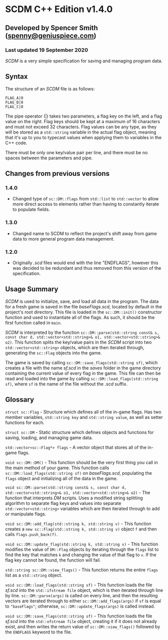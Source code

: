 # SCDM C++ Edition v1.4.0
## Developed by Spencer Smith (spenny@geniuspiece.com)
### Last updated 19 September 2020

*SCDM* is a very simple specification for saving and managing program data. 

## Syntax
The structure of an *SCDM* file is as follows:

```
FLAG_A|0
FLAG_B|0
FLAG_C|0
```

The pipe operator (|) takes two parameters, a flag key on the left, and a flag value on the right. Flag keys should be kept at a maximum of 16 characters and must not exceed 32 characters. Flag values can be any type, as they will be stored as a `std::string` variable in the actual flag object, meaning that it's up to you to typecast values when applying them to variables in the C++ code. 

There must be only one key/value pair per line, and there must be no spaces between the parameters and pipe. 

## Changes from previous versions

### 1.4.0

- Changed type of `sc::DM::flags` from `std::list` to `std::vector` to allow more direct access to elements rather than having to constantly iterate to populate fields.

### 1.3.0

- Changed name to SCDM to reflect the project's shift away from game data to more general program data management.

### 1.2.0

- Originally *.scd* files would end with the line "ENDFLAGS", however this was decided to be redundant and thus removed from this version of the specification.

## Usage Summary
*SCDM* is used to initialize, save, and load all data in the program. The data for a fresh game is saved in the file *baseFlags.scd*, located by default in the project's root directory. This file is loaded in the `sc::DM::init()` constructor function and used to instantiate all of the flags. As such, it should be the first function called in `main`.

*SCDM* is interpreted by the function `sc::DM::parse(std::string const& s, const char d, std::vector<std::string>& o1, std::vector<std::string>& o2)`. This function splits the key/value pairs in the *SCDM* script into two `std::vector<std::string>` objects, which are then iterated through, generating the `sc::Flag` objects into the game.

The game is saved by calling `sc::DM::save_flags(std::string sf)`, which creates a file with the name *sf.scd* in the *saves* folder in the game directory containing the current value of every flag in the game. This file can then be read and loaded into the game by calling `sc::DM::load_flags(std::string sf)`, where `sf` is the name of the file without the *.scd* suffix. 

## Glossary
`struct sc::Flag` - Structure which defines all of the in-game flags. Has two member variables, `std::string key` and `std::string value`, as well as setter functions for each.

`struct sc::DM` - Static structure which defines objects and functions for saving, loading, and managing game data. 

`std::vector<sc::Flag*> flags` - A vector object that stores all of the in-game flags.

`void sc::DM::DM()` - This function should be the very first thing you call in the main method of your game. This function calls `sc::DM::load_flags(std::string sf)` on *baseFlags.scd*, populating the `flags` object and initializing all of the data in the game.

`void sc::DM::parse(std::string const& s, const char d, std::vector<std::string>& o1, std::vector<std::string>& o2)` - The function that interprets *DM* scripts. Uses a modified string splitting algorithm to separate flag keys and values into separate `std::vector<std::string>` variables which are then iterated through to add or manipulate flags. 

`void sc::DM::add_flag(std::string k, std::string v)` - This function creates a `new sc::Flag(std::string k, std::string v)` object `f` and then calls `flags.push_back(f)`.

`void sc::DM::update_flag(std::string k, std::string v)` - This function modifies the value of `DM::Flag` objects by iterating through the `flags` list to find the key that matches `k` and changing the value of that flag to `v`. If the flag key cannot be found, the function will fail. 

`std::string sc::DM::view_flags()` - This function returns the entire `flags` list as a `std::string` object. 

`void sc::DM::load_flags(std::string sf)` - This function loads the file *sf.scd* into the `std::ifstream file` object, which is then iterated through line by line. `sc::DM::parse(args)` is called on every line, and then the resulting vectors are iterated through to either `sc::DM::add_flags(args)` if `sf` is equal to `"baseFlags"`; otherwise, `sc::DM::update_flags(args)` is called instead. 

`void sc::DM::save_flags(std::string sf)` - This function loads the file *sf.scd* into the `std::ofstream file` object, creating it if it does not already exist, and then writes the return value of `sc::DM::view_flags()` followed by the `ENDFLAGS` keyword to the file.
